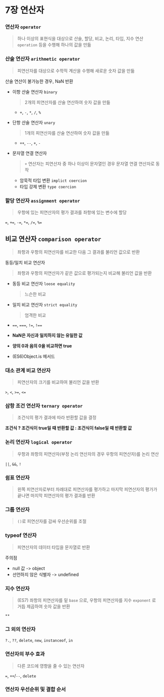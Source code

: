 # 7장 연산자

### 연산자 `operator`
 > 하나 이상의 표현식을 대상으로 산술, 할당, 비교, 논리, 타입, 지수 연산 `operation` 등을 수행해 하나의 값을 만듦


### 산술 연산자 `arithmetic operator`
 > 피연산자를 대상으로 수학적 계산을 수행해 새로운 숫자 값을 만듦

 산술 연산이 불가능한 경우, NaN 반환

 - 이항 산술 연산자 `binary`
   > 2개의 피연산자를 산술 연산하여 숫자 값을 만듦
  
   - `+`, `-`, `*`, `/`, `%`  
 
 - 단항 산술 연산자 `unary`
   > 1개의 피연산자를 산술 연산하여 숫자 값을 만듦

   - `++`, `--`, `+`, `-`  
 
 - 문자열 연결 연산자
   > `+` 연산자는 피연산자 중 하나 이상이 문자열인 경우 문자열 연결 연산자로 동작
  
   - 암묵적 타입 변환 `implict coercion`  
   - 타입 강제 변환 `type coercion`
 

### 할당 연산자 `assignment operator`
 > 우항에 있는 피연산자의 평가 결과를 좌항에 있는 변수에 할당

 `=`, `+=`, `-=`, `*=`, `/=`, `%=`  
 
 
## 비교 연산자 `comparison operator`
 > 좌항과 우항의 피연산자를 비교한 다음 그 결과를 불리언 값으로 반환

 동등/일치 비교 연산자
  > 좌항과 우항의 피연산자가 같은 값으로 평가되는지 비교해 불리언 값을 반환

  - 동등 비교 연산자 `loose equality`
    > 느슨한 비교
 
  - 일치 비교 연산자 `strict equality`
    > 엄격한 비교 

  - `==`, `===`, `!=`, `!==` 
  
  - **NaN은 자신과 일치하지 않는 유일한 값**

  - **양의 0과 음의 0을 비교하면 true**
  
  - (ES6)Object.is 메서드


### 대소 관계 비교 연산자
 > 피연산자의 크기를 비교하여 불리언 값을 반환

 `>`, `<`, `>=`, `<=`  
 
 
### 삼항 조건 연산자 `ternary operator`
 > 조건식의 평가 결과에 따라 반환할 값을 결정
    
 **조건식 ? 조건식이 true일 때 반환할 값 : 조건식이 false일 때 반환할 값**
    
    
### 논리 연산자 `logical operator`
 > 우항과 좌항의 피연산자(부정 논리 연산자의 경우 우항의 피연산자)를 논리 연산

 `||`, `&&`, `!`


### 쉼표 연산자
 > 왼쪽 피연산자로부터 차례대로 피연산자를 평가하고 마지막 피연산자의 평가가 끝나면 마지막 피연산자의 평가 결과를 반환


### 그룹 연산자
 > `()`로 피연산자를 감싸 우선순위를 조절


### typeof 연산자
 > 피연산자의 데이터 타입을 문자열로 반환

 주의점
  - null 값 -> object
  - 선언하지 않은 식별자 -> undefined


### 지수 연산자
 > (ES7) 좌항의 피연산자를 밑 `base` 으로, 우항의 피연산자를 지수 `exponent` 로 거듭 제곱하여 숫자 값을 반환

 `**`


### 그 외의 연산자
 `?.`, `??`, `delete`, `new`, `instanceof`, `in`


### 연산자의 부수 효과
 > 다른 코드에 영향을 줄 수 있는 연산자

 `=`, `++`/`--`, `delete`


### 연산자 우선순위 및 결합 순서